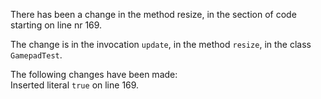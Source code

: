 There has been a change in the method resize, in the section of code starting on line nr 169.
  
The change is in the invocation ```update```, in the method ```resize```, in the class ```GamepadTest```.
  
The following changes have been made:  
Inserted literal ```true``` on line 169.  

